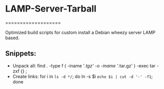 # LAMP-Server-Tarball
===================

Optimized build scripts for custom install a Debian wheezy server LAMP based.

## Snippets:
  - Unpack all: find . -type f \( -iname '*.tgz' -o -iname '*.tar.gz' \) -exec tar -zxf {} \;
  - Create links: for i in `ls -d */`; do ln -s $i `echo $i | cut -d '-' -f1`; done
